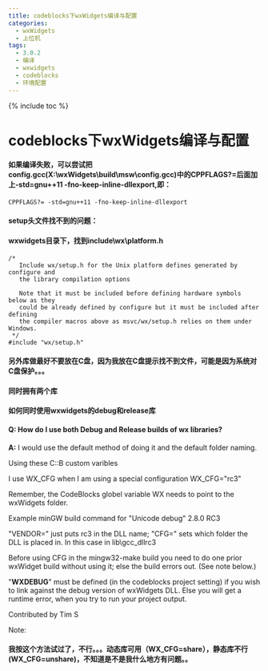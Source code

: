 ```yaml
---
title: codeblocks下wxWidgets编译与配置
categories:
  - wxWidgets
  - 上位机
tags:
  - 3.0.2
  - 编译
  - wxwidgets
  - codeblocks
  - 环境配置
---
```

{% include toc %}

# codeblocks下wxWidgets编译与配置

#### 如果编译失败，可以尝试把config.gcc(X:\wxWidgets\build\msw\config.gcc)中的CPPFLAGS?=后面加上-std=gnu++11 -fno-keep-inline-dllexport,即：

```
CPPFLAGS?= -std=gnu++11 -fno-keep-inline-dllexport
```

#### setup头文件找不到的问题：

#### wxwidgets目录下，找到include\wx\platform.h

```
/*
   Include wx/setup.h for the Unix platform defines generated by configure and
   the library compilation options

   Note that it must be included before defining hardware symbols below as they
   could be already defined by configure but it must be included after defining
   the compiler macros above as msvc/wx/setup.h relies on them under Windows.
 */
#include "wx/setup.h"
```

#### 另外库做最好不要放在C盘，因为我放在C盘提示找不到文件，可能是因为系统对C盘保护。。。

#### 同时拥有两个库

#### 如何同时使用wxwidgets的debug和release库

#### Q: How do I use both Debug and Release builds of wx libraries?

**A:** I would use the default method of doing it and the default folder naming.

Using these C::B custom varibles

I use WX_CFG when I am using a special configuration WX_CFG="rc3"

Remember, the CodeBlocks globel variable WX needs to point to the wxWidgets folder.

Example minGW build command for "Unicode debug" 2.8.0 RC3

"VENDOR=" just puts rc3 in the DLL name; "CFG=" sets which folder the DLL is placed in. In this case in lib\gcc_dllrc3

Before using CFG in the mingw32-make build you need to do one prior wxWidget build without using it; else the build errors out. (See note below.)

"__WXDEBUG__" must be defined (in the codeblocks project setting) if you wish to link against the debug version of wxWidgets DLL. Else you will get a runtime error, when you try to run your project output.

Contributed by Tim S

Note:

#### 我按这个方法试过了，不行。。。动态库可用（WX_CFG=share），静态库不行(WX_CFG=unshare)，不知道是不是我什么地方有问题。。
